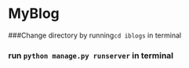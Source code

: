 # MyBlog

###Change directory by
running`cd iblogs` in terminal
### run `python manage.py runserver` in terminal
